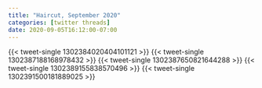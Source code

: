 ```yaml
---
title: "Haircut, September 2020"
categories: [twitter threads]
date: 2020-09-05T16:12:00-07:00
---
```


{{< tweet-single 1302384020404101121 >}}
{{< tweet-single 1302387188168978432 >}}
{{< tweet-single 1302387650821644288 >}}
{{< tweet-single 1302389155838570496 >}}
{{< tweet-single 1302391500181889025 >}}
